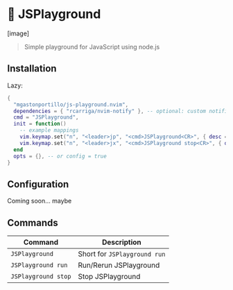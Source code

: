 # 🛝 JSPlayground

\[image\]

> Simple playground for JavaScript using node.js

## Installation

Lazy:

```lua
{
  "mgastonportillo/js-playground.nvim",
  dependencies = { "rcarriga/nvim-notify" }, -- optional: custom notifications
  cmd = "JSPlayground",
  init = function()
    -- example mappings
    vim.keymap.set("n", "<leader>jp", "<cmd>JSPlayground<CR>", { desc = "Run JSPlayground" })
    vim.keymap.set("n", "<leader>jx", "<cmd>JSPlayground stop<CR>", { desc = "Stop JSPlayground" })
  end
  opts = {}, -- or config = true
}
```

## Configuration

Coming soon... maybe

## Commands

| Command | Description |
| --- | --- |
| `JSPlayground` | Short for `JSPlayground run` |
| `JSPlayground run` | Run/Rerun JSPlayground |
| `JSPlayground stop` | Stop JSPlayground |
